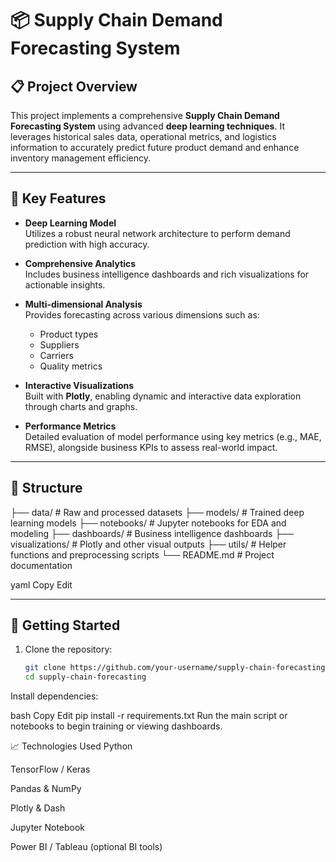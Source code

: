 # 📦 Supply Chain Demand Forecasting System

## 📋 Project Overview
This project implements a comprehensive **Supply Chain Demand Forecasting System** using advanced **deep learning techniques**. It leverages historical sales data, operational metrics, and logistics information to accurately predict future product demand and enhance inventory management efficiency.

---

## 🎯 Key Features

- **Deep Learning Model**  
  Utilizes a robust neural network architecture to perform demand prediction with high accuracy.

- **Comprehensive Analytics**  
  Includes business intelligence dashboards and rich visualizations for actionable insights.

- **Multi-dimensional Analysis**  
  Provides forecasting across various dimensions such as:
  - Product types  
  - Suppliers  
  - Carriers  
  - Quality metrics  

- **Interactive Visualizations**  
  Built with **Plotly**, enabling dynamic and interactive data exploration through charts and graphs.

- **Performance Metrics**  
  Detailed evaluation of model performance using key metrics (e.g., MAE, RMSE), alongside business KPIs to assess real-world impact.

---

## 📁 Structure

├── data/ # Raw and processed datasets
├── models/ # Trained deep learning models
├── notebooks/ # Jupyter notebooks for EDA and modeling
├── dashboards/ # Business intelligence dashboards
├── visualizations/ # Plotly and other visual outputs
├── utils/ # Helper functions and preprocessing scripts
└── README.md # Project documentation

yaml
Copy
Edit

---

## 🚀 Getting Started

1. Clone the repository:
   ```bash
   git clone https://github.com/your-username/supply-chain-forecasting.git
   cd supply-chain-forecasting
Install dependencies:

bash
Copy
Edit
pip install -r requirements.txt
Run the main script or notebooks to begin training or viewing dashboards.

📈 Technologies Used
Python

TensorFlow / Keras

Pandas & NumPy

Plotly & Dash

Jupyter Notebook

Power BI / Tableau (optional BI tools)

